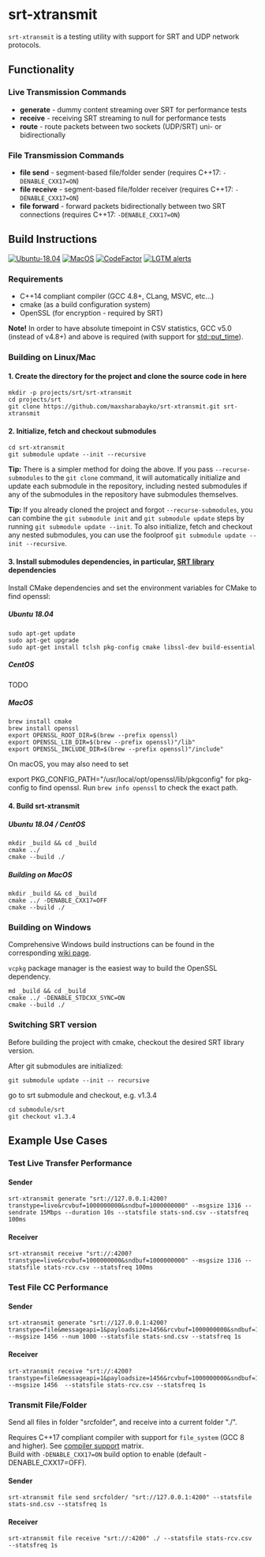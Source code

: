 # srt-xtransmit

`srt-xtransmit` is a testing utility with support for SRT and UDP network protocols.

## Functionality

### Live Transmission Commands

* **generate** -  dummy content streaming over SRT for performance tests
* **receive** - receiving SRT streaming to null for performance tests
* **route** - route packets between two sockets (UDP/SRT) uni- or bidirectionally

### File Transmission Commands

* **file send** - segment-based file/folder sender (requires C++17: `-DENABLE_CXX17=ON`)
* **file receive** - segment-based file/folder receiver (requires C++17: `-DENABLE_CXX17=ON`)
* **file forward** - forward packets bidirectionally between two SRT connections (requires C++17: `-DENABLE_CXX17=ON`)

## Build Instructions

[![Ubuntu-18.04](https://github.com/maxsharabayko/srt-xtransmit/actions/workflows/ubuntu.yml/badge.svg)](https://github.com/maxsharabayko/srt-xtransmit/actions/workflows/ubuntu.yml)
[![MacOS](https://github.com/maxsharabayko/srt-xtransmit/actions/workflows/macos-ccpp.yml/badge.svg)](https://github.com/maxsharabayko/srt-xtransmit/actions/workflows/macos-ccpp.yml)
[![CodeFactor](https://www.codefactor.io/repository/github/maxsharabayko/srt-xtransmit/badge)](https://www.codefactor.io/repository/github/maxsharabayko/srt-xtransmit)
[![LGTM alerts](https://img.shields.io/lgtm/alerts/g/maxsharabayko/srt-xtransmit.svg?logo=lgtm&logoWidth=18)](https://lgtm.com/projects/g/maxsharabayko/srt-xtransmit/alerts/)

### Requirements

* C++14 compliant compiler (GCC 4.8+, CLang, MSVC, etc...)
* cmake (as a build configuration system)
* OpenSSL (for encryption - required by SRT)

**Note!** In order to have absolute timepoint in CSV statistics, GCC v5.0 (instead of v4.8+) and above is required
(with support for [std::put_time](https://en.cppreference.com/w/cpp/io/manip/put_time)).

### Building on Linux/Mac

#### 1. Create the directory for the project and clone the source code in here

```shell
mkdir -p projects/srt/srt-xtransmit
cd projects/srt
git clone https://github.com/maxsharabayko/srt-xtransmit.git srt-xtransmit
```

#### 2. Initialize, fetch and checkout submodules

```shell
cd srt-xtransmit
git submodule update --init --recursive
```

<!-- https://git-scm.com/book/en/v2/Git-Tools-Submodules -->

**Tip:** There is a simpler method for doing the above. If you pass `--recurse-submodules` to the `git clone` command, it will automatically initialize and update each submodule in the repository, including nested submodules if any of the submodules in the repository have submodules themselves.

**Tip:** If you already cloned the project and forgot `--recurse-submodules`, you can combine the `git submodule init` and `git submodule update` steps by running `git submodule update --init`. To also initialize, fetch and checkout any nested submodules, you can use the foolproof `git submodule update --init --recursive`.

#### 3. Install submodules dependencies, in particular, [SRT library](https://github.com/Haivision/srt) dependencies

Install CMake dependencies and set the environment variables for CMake to find openssl:

##### Ubuntu 18.04

```shell
sudo apt-get update
sudo apt-get upgrade
sudo apt-get install tclsh pkg-config cmake libssl-dev build-essential
```

##### CentOS

TODO

##### MacOS

```shell
brew install cmake
brew install openssl
export OPENSSL_ROOT_DIR=$(brew --prefix openssl)
export OPENSSL_LIB_DIR=$(brew --prefix openssl)"/lib"
export OPENSSL_INCLUDE_DIR=$(brew --prefix openssl)"/include"
```

On macOS, you may also need to set

export PKG_CONFIG_PATH="/usr/local/opt/openssl/lib/pkgconfig"
for pkg-config to find openssl. Run `brew info openssl` to check the exact path.

#### 4. Build srt-xtransmit

##### Ubuntu 18.04 / CentOS

```shell
mkdir _build && cd _build
cmake ../
cmake --build ./
```

##### Building on MacOS

```shell
mkdir _build && cd _build
cmake ../ -DENABLE_CXX17=OFF
cmake --build ./
```

### Building on Windows

Comprehensive Windows build instructions can be found in the corresponding [wiki page](https://github.com/maxsharabayko/srt-xtransmit/wiki/Build-Instructions).

`vcpkg` package manager is the easiest way to build the OpenSSL dependency.

```shell
md _build && cd _build
cmake ../ -DENABLE_STDCXX_SYNC=ON
cmake --build ./
```

### Switching SRT version

Before building the project with cmake, checkout the desired SRT library version.

After git submodules are initialized:

```shell
git submodule update --init -- recursive
```

go to srt submodule and checkout, e.g. v1.3.4

```shell
cd submodule/srt
git checkout v1.3.4
```

## Example Use Cases

### Test Live Transfer Performance

#### Sender

```shell
srt-xtransmit generate "srt://127.0.0.1:4200?transtype=live&rcvbuf=1000000000&sndbuf=1000000000" --msgsize 1316 --sendrate 15Mbps --duration 10s --statsfile stats-snd.csv --statsfreq 100ms
```

#### Receiver

```shell
srt-xtransmit receive "srt://:4200?transtype=live&rcvbuf=1000000000&sndbuf=1000000000" --msgsize 1316 --statsfile stats-rcv.csv --statsfreq 100ms
```

### Test File CC Performance

#### Sender

```shell
srt-xtransmit generate "srt://127.0.0.1:4200?transtype=file&messageapi=1&payloadsize=1456&rcvbuf=1000000000&sndbuf=1000000000&fc=800000" --msgsize 1456 --num 1000 --statsfile stats-snd.csv --statsfreq 1s
```

#### Receiver

```shell
srt-xtransmit receive "srt://:4200?transtype=file&messageapi=1&payloadsize=1456&rcvbuf=1000000000&sndbuf=1000000000&fc=800000" --msgsize 1456  --statsfile stats-rcv.csv --statsfreq 1s
```

### Transmit File/Folder

Send all files in folder "srcfolder", and  receive into a current folder "./".

Requires C++17 compliant compiler with support for `file_system` (GCC 8 and higher). See [compiler support](https://en.cppreference.com/w/cpp/compiler_support) matrix. \
Build with `-DENABLE_CXX17=ON` build option to enable (default -DENABLE_CXX17=OFF).

#### Sender

```shell
srt-xtransmit file send srcfolder/ "srt://127.0.0.1:4200" --statsfile stats-snd.csv --statsfreq 1s
```
#### Receiver

```shell
srt-xtransmit file receive "srt://:4200" ./ --statsfile stats-rcv.csv --statsfreq 1s
```

